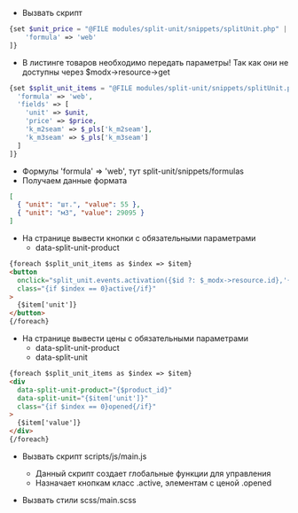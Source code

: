 - Вызвать скрипт

```php
{set $unit_price = "@FILE modules/split-unit/snippets/splitUnit.php" | snippet [
    'formula' => 'web'
]}
```

- В листинге товаров необходимо передать параметры! Так как они не доступны через $modx->resource->get

```php
{set $split_unit_items = "@FILE modules/split-unit/snippets/splitUnit.php" | snippet : [
  'formula' => 'web',
  'fields' => [
    'unit' => $unit,
    'price' => $price,
    'k_m2seam' => $_pls['k_m2seam'],
    'k_m3seam' => $_pls['k_m3seam']
  ]
]}
```

- Формулы 'formula' => 'web', тут split-unit/snippets/formulas
- Получаем данные формата

```json
[
  { "unit": "шт.", "value": 55 },
  { "unit": "м3", "value": 29095 }
]
```

- На странице вывести кнопки с обязательными параметрами
  - data-split-unit-product

```html
{foreach $split_unit_items as $index => $item}
<button
  onclick="split_unit.events.activation({$id ?: $_modx->resource.id},'{$item['unit']}',this)"
  class="{if $index == 0}active{/if}"
>
  {$item['unit']}
</button>
{/foreach}
```

- На странице вывести цены с обязательными параметрами
  - data-split-unit-product
  - data-split-unit

```html
{foreach $split_unit_items as $index => $item}
<div
  data-split-unit-product="{$product_id}"
  data-split-unit="{$item['unit']}"
  class="{if $index == 0}opened{/if}"
>
  {$item['value']}
</div>
{/foreach}
```

- Вызвать скрипт scripts/js/main.js

  - Данный скрипт создает глобальные функции для управления
  - Назначает кнопкам класс .active, элементам с ценой .opened

- Вызвать стили scss/main.scss
